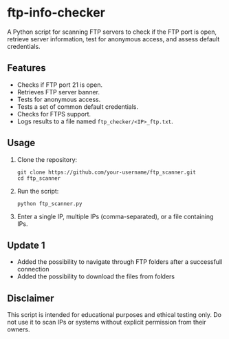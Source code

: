 # ftp-info-checker
A Python script for scanning FTP servers to check if the FTP port is open, retrieve server information, test for anonymous access, and assess default credentials.


## Features
- Checks if FTP port 21 is open.
- Retrieves FTP server banner.
- Tests for anonymous access.
- Tests a set of common default credentials.
- Checks for FTPS support.
- Logs results to a file named `ftp_checker/<IP>_ftp.txt`.

## Usage
1. Clone the repository:
   ```
   git clone https://github.com/your-username/ftp_scanner.git
   cd ftp_scanner
   ```

2. Run the script:
   ```
   python ftp_scanner.py
   ```

3. Enter a single IP, multiple IPs (comma-separated), or a file containing IPs.


## Update 1
- Added the possibility to navigate through FTP folders after a successfull connection
- Added the possibility to download the files from folders

## Disclaimer
This script is intended for educational purposes and ethical testing only. Do not use it to scan IPs or systems without explicit permission from their owners.

   
